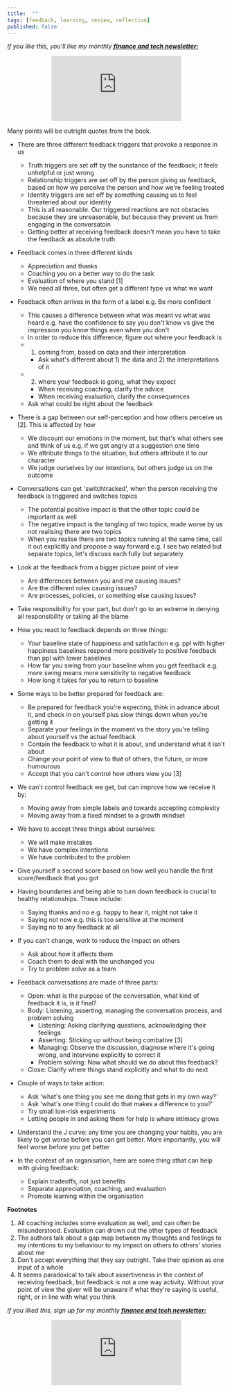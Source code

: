 ```yaml
---
title:  ""  
tags: [feedback, learning, review, reflection]
published: false
---
```


*If you like this, you'll like my monthly* ***[finance and tech newsletter:](https://avoidboringpeople.substack.com/ "ABP")***

<style>
      .iframe-container {
        overflow: hidden;        
        padding-top: 50%; <!-- Calculated from the aspect ration of the content (in case of 16:9 it is 9/16= 0.5625) -->
        position: relative;
      }
      .iframe-container iframe { 
         border: 0;
         height: 100%; <!-- Finally, width and height are set to 100% so the iframe takes up 100% of the containers space. -->
         left: 0;
         position: absolute;
         top: 0;
         width: 100%;
         display: block;
         margin: 0 auto; <!-- center image -->
      }
      <!-- 4x3 Aspect Ratio -->
      .iframe-container-4x3 {
        padding-top: 75%;
      }
</style> 

<div class="iframe-container-4x3">
  <p align="center"><iframe src="https://avoidboringpeople.substack.com/embed" frameborder="0" scrolling="no"> </iframe></p>
</div>

Many points will be outright quotes from the book. 

- There are three different feedback triggers that provoke a response in us
  - Truth triggers are set off by the sunstance of the feedback; it feels unhelpful or just wrong
  - Relationship triggers are set off by the person giving us feedback, based on how we perceive the person and how we're feeling treated
  - Identity triggers are set off by something causing us to feel threatened about our identity
  - This is all reasonable. Our triggered reactions are not obstacles because they are unreasonable, but because they prevent us from engaging in the conversatoin
  - Getting better at receiving feedback doesn't mean you have to take the feedback as absolute truth
  
- Feedback comes in three different kinds
  - Appreciation and thanks
  - Coaching you on a better way to do the task
  - Evaluation of where you stand \[1\]
  - We need all three, but often get a different type vs what we want
  
- Feedback often arrives in the form of a label e.g. Be more confident
  - This causes a difference between what was meant vs what was heard e.g. have the confidence to say you don't know vs give the impression you know things even when you don't
  - In order to reduce this difference, figure out where your feedback is 
  - 1) coming from, based on data and their interpretation
    - Ask what's different about 1) the data and 2) the interpretations of it
  - 2) where your feedback is going, what they expect 
    - When receiving coaching, clarify the advice
    - When receiving evaluation, clarify the consequences
  - Ask what could be right about the feedback
- There is a gap between our self-perception and how others perceive us \[2\]. This is affected by how
  - We discount our emotions in the moment, but that's what others see and think of us e.g. if we get angry at a suggestion one time
  - We attribute things to the situation, but others attribute it to our character
  - We judge ourselves by our intentions, but others judge us on the outcome
- Conversations can get 'switchtracked', when the person receiving the feedback is triggered and switches topics
  - The potential positive impact is that the other topic could be important as well
  - The negative impact is the tangling of two topics, made worse by us not realising there are two topics
  - When you realise there are two topics running at the same time, call it out explicitly and propose a way forward e.g. I see two related but separate topics, let's discuss each fully but separately
- Look at the feedback from a bigger picture point of view
  - Are differences between you and me causing issues?
  - Are the different roles causing issues?
  - Are processes, policies, or something else causing issues?
- Take responsibility for your part, but don't go to an extreme in denying all responsibility or taking all the blame
- How you react to feedback depends on three things:
  - Your baseline state of happiness and satisfaction e.g. ppl with higher happiness baselines respond more positively to positive feedback than ppl with lower baselines
  - How far you swing from your baseline when you get feedback e.g. more swing means more sensitivity to negative feedback
  - How long it takes for you to return to baseline 
- Some ways to be better prepared for feedback are:
  - Be prepared for feedback you're expecting, think in advance about it, and check in on yourself plus slow things down when you're getting it
  - Separate your feelings in the moment vs the story you're telling about yourself vs the actual feedback
  - Contain the feedback to what it is about, and understand what it isn't about
  - Change your point of view to that of others, the future, or more humourous
  - Accept that you can't control how others view you \[3\]
- We can't control feedback we get, but can improve how we receive it by:
  - Moving away from simple labels and towards accepting complexity
  - Moving away from a fixed mindset to a growth mindset
- We have to accept three things about ourselves:
  - We will make mistakes
  - We have complex intentions
  - We have contributed to the problem
- Give yourself a second score based on how well you handle the first score/feedback that you got
- Having boundaries and being able to turn down feedback is crucial to healthy relationships. These include:
  - Saying thanks and no e.g. happy to hear it, might not take it
  - Saying not now e.g. this is too sensitive at the moment
  - Saying no to any feedback at all 
- If you can't change, work to reduce the impact on others
  - Ask about how it affects them
  - Coach them to deal with the unchanged you
  - Try to problem solve as a team
- Feedback conversations are made of three parts:
  - Open: what is the purpose of the conversation, what kind of feedback it is, is it final?
  - Body: Listening, asserting, managing the conversation process, and problem solving
    - Listening: Asking clarifying questions, acknowledging their feelings
    - Asserting: Sticking up without being combative \[3\]
    - Managing: Observe the discussion, diagnose where it's going wrong, and intervene explicitly to correct it
    - Problem solving: Now what should we do about this feedback?
  - Close: Clarify where things stand explicitly and what to do next
- Couple of ways to take action:
  - Ask 'what's one thing you see me doing that gets in my own way?'
  - Ask 'what's one thing I could do that makes a difference to you?'
  - Try small low-risk experiments
  - Letting people in and asking them for help is where intimacy grows
- Understand the J curve: any time you are changing your habits, you are likely to get worse before you can get better. More importantly, you will feel worse before you get better 
- In the context of an organisation, here are some thing sthat can help with giving feedback:
  - Explain tradeoffs, not just benefits
  - Separate appreciation, coaching, and evaluation
  - Promote learning within the organisation

**Footnotes**
1. All coaching includes some evaluation as well, and can often be misunderstood. Evaluation can drown out the other types of feedback
2. The authors talk about a gap map between my thoughts and feelings to my intentions to my behaviour to my impact on others to others' stories about me
3. Don't accept everything that they say outright. Take their opinion as one input of a whole
4. It seems paradoxical to talk about assertiveness in the context of receiving feedback, but feedback is not a one way activity. Without your point of view the giver will be unaware if what they're saying is useful, right, or in line with what you think

*If you liked this, sign up for my monthly* ***[finance and tech newsletter:](https://avoidboringpeople.substack.com/ "ABP")***

<div class="iframe-container-4x3">
  <p align="center"><iframe src="https://avoidboringpeople.substack.com/embed" frameborder="0" scrolling="no"> </iframe></p>
</div>
